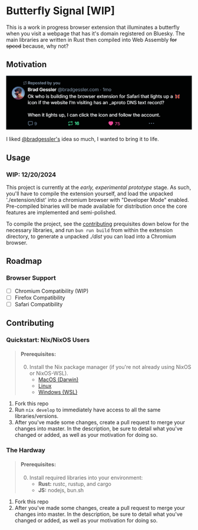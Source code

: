 # Butterfly Signal [WIP]

This is a work in progress browser extension that illuminates a butterfly when you visit a webpage that has it's domain registered on Bluesky. The main libraries are written in Rust then compiled into Web Assembly ~~for speed~~ because, why not?

## Motivation

![A post by @bradgessler.com stating: "Ok who is building the browser extension for Safari that lights up a 🦋 icon if the website I’m visiting has an _aproto DNS text record? When it lights up, I can click the icon and follow the account."](./assets/figure-01-motivation.png)

I liked [@bradgessler's](https://bsky.app/profile/bradgessler.com) idea so much, I wanted to bring it to life.

## Usage

### WIP: 12/20/2024

This project is currently at the *early, experimental prototype* stage. As such, you'll have to compile the extension yourself, and load the unpacked './extension/dist' into a chromium browser with "Developer Mode" enabled. Pre-compiled binaries will be made available for distribution once the core features are implemented and semi-polished.

To compile the project, see the [contributing](#contributing) prequisites down below for the necessary libraries, and run `bun run build` from within the extension directory, to generate a unpacked *./dist* you can load into a Chromium browser.

## Roadmap

### Browser Support

- [ ] Chromium Compatibility (WIP)
- [ ] Firefox Compatibility
- [ ] Safari Compatibility

## Contributing


### Quickstart: Nix/NixOS Users

>#### Prerequisites:
>
>0. Install the Nix package manager (if you're not already using NixOS or NixOS-WSL). 
>    - [MacOS (Darwin)](https://nixos.org/download/#nix-install-macos)
>    - [Linux](https://nixos.org/download/#nix-install-linux)
>    - [Windows (WSL)](https://nixos.org/download/#nix-install-windows)

1. Fork this repo
2. Run `nix develop` to immediately have access to all the same libraries/versions.
3. After you've made some changes, create a pull request to merge your changes into master. In the description, be sure to detail what you've changed or added, as well as your motivation for doing so.

### The Hardway

>#### Prerequisites:
>
>0. Install required libraries into your environment: 
>    - **Rust:** rustc, rustup, and cargo
>    - **JS:** nodejs, bun.sh

1. Fork this repo
2. After you've made some changes, create a pull request to merge your changes into master. In the description, be sure to detail what you've changed or added, as well as your motivation for doing so.

